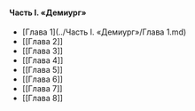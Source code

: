 #### Часть I. «Демиург»
- [Глава 1](../Часть I. «Демиург»/Глава 1.md)
- [[Глава 2]]
- [[Глава 3]]
- [[Глава 4]]
- [[Глава 5]]
- [[Глава 6]]
- [[Глава 7]]
- [[Глава 8]]



